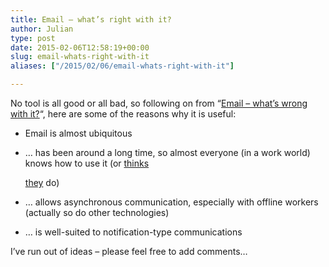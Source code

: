 ```yaml
---
title: Email – what’s right with it?
author: Julian
type: post
date: 2015-02-06T12:58:19+00:00
slug: email-whats-right-with-it 
aliases: ["/2015/02/06/email-whats-right-with-it"]

---
```

No tool is all good or all bad, so following on from &#8220;[Email – what&#8217;s wrong with it?][1]&#8220;, here are some of the reasons why it is useful: 

  * Email is almost ubiquitous 
  * … has been around a long time, so almost everyone (in a work world) knows how to use it (or [thinks][2]
			  
    [they][3] do) 
  * … allows asynchronous communication, especially with offline workers (actually so do other technologies) 
  * … is well-suited to notification-type communications 

I&#8217;ve run out of ideas – please feel free to add comments…

 [1]: https://www.synesthesia.co.uk/2015/02/06/email-whats-wrong-with-it/
 [2]: https://www.wsj.com/articles/SB105405850262272400
 [3]: https://www.shoosmiths.co.uk/client-resources/legal-updates/Going-viral-misuse-of-work-emails-4789.aspx